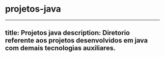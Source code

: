 # projetos-java

---
title: Projetos java
description: Diretorio referente aos projetos desenvolvidos em java com demais tecnologias auxiliares.
---